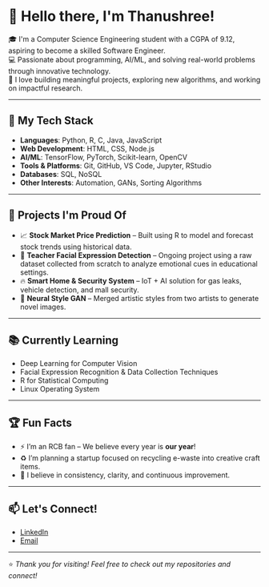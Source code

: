 # 👋 Hello there, I'm Thanushree!

🎓 I'm a Computer Science Engineering student with a CGPA of 9.12, aspiring to become a skilled Software Engineer.  
💻 Passionate about programming, AI/ML, and solving real-world problems through innovative technology.  
🚀 I love building meaningful projects, exploring new algorithms, and working on impactful research.

---

## 🔧 My Tech Stack

- **Languages**: Python, R, C, Java, JavaScript  
- **Web Development**: HTML, CSS, Node.js  
- **AI/ML**: TensorFlow, PyTorch, Scikit-learn, OpenCV  
- **Tools & Platforms**: Git, GitHub, VS Code, Jupyter, RStudio  
- **Databases**: SQL, NoSQL  
- **Other Interests**: Automation, GANs, Sorting Algorithms

---

## 🧠 Projects I'm Proud Of

- 📈 **Stock Market Price Prediction** – Built using R to model and forecast stock trends using historical data.
- 🎥 **Teacher Facial Expression Detection** – Ongoing project using a raw dataset collected from scratch to analyze emotional cues in educational settings.
- 🔥 **Smart Home & Security System** – IoT + AI solution for gas leaks, vehicle detection, and mall security.
- 🎨 **Neural Style GAN** – Merged artistic styles from two artists to generate novel images.
  
---

## 📚 Currently Learning

- Deep Learning for Computer Vision  
- Facial Expression Recognition & Data Collection Techniques  
- R for Statistical Computing  
- Linux Operating System

---

## 🏆 Fun Facts

- ⚡ I’m an RCB fan – We believe every year is **our year**!
- ♻️ I’m planning a startup focused on recycling e-waste into creative craft items.
- 🎯 I believe in consistency, clarity, and continuous improvement.

---

## 📫 Let's Connect!

- [LinkedIn](www.linkedin.com/in/thanushree-v-3921a7261)
- [Email](thanushreevenkatesha@gmail.com)

---

⭐ *Thank you for visiting! Feel free to check out my repositories and connect!*  
